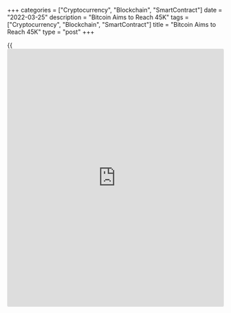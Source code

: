 +++
categories = ["Cryptocurrency", "Blockchain", "SmartContract"]
date = "2022-03-25"
description = "Bitcoin Aims to Reach 45K"
tags = ["Cryptocurrency", "Blockchain", "SmartContract"]
title = "Bitcoin Aims to Reach 45K"
type = "post"
+++

{{<iframe id="large-banner" src="https://www.bounty.group/#slide=7.0" width="100%" height="600" scrolling="no" style="border: 0px solid rgb(216, 221, 230); border-radius: 3px;">}}

Bitcoin is trading above $44.1K on Friday, gaining 2.4% over the past
day and 8.2% over the week. Yesterday, the first cryptocurrency was in
demand during the Asian and American sessions.

![Bitcoin Aims to Reach 45K][1]

The current values of BTC are consolidating in the area of 2-month
extremes. In contrast to the previous test of these levels, this time,
we see a smooth rise in the rate, indicating that the bulls still have
some momentum.

Also over the past 24 hours, Ethereum has gained 2.4%, while other
leading altcoins from the top ten have strengthened from 0.5% (XRP) to
7.4% (Solana). The exception is Terra, which is shedding 1.8%,
correcting part of its gains in the first half of the week.

According to CoinMarketCap, the total crypto market capitalization
increased by 2.3% to $2 trillion. The Bitcoin Dominance Index rose 0.1
percentage points to 41.8%. The Fear and Greed Cryptocurrency Index
added another 7 points to 47 and ended up in the neutral territory.

Cardano leads the last week in [terms](https://www.fintechee.com/terms/) of growth among top coins ( 39%) as
Coinbase added the possibility of staking cryptocurrency with a current
estimated annual return of 3.75% per annum.

Credit Suisse reported that Bitcoin doesn’t pose a threat to the banking
sector as an alternative to fiat money and banking services.

The CEO of BlackRock, one of the world’s largest investment companies,
noted that military actions in Ukraine and sanctions against Russia will
increase the popularity of cryptocurrencies and accelerate their
adoption.

Despite the rally in global stocks over the past two weeks, financial
conditions in the debt markets continue to deteriorate due to rising
interest rates and inflation. Largely because of this, El Salvador has
postponed the issuance of [bitcoin](https://www.letsplayfx.com/blog/forex-for-bitcoin/) bonds in anticipation of more
favourable conditions. Since very active steps to raise key rates are
expected in the next year and a half, and Bitcoin is far from the highs,
it is unlikely that such bonds will be issued soon.

The Bank of England intends to tighten supervision of cryptocurrencies
due to the financial risks that their adoption carries. However, the
Central Bank urged commercial banks to exercise maximum caution when
dealing with these extremely volatile assets.

_Source:[FXPro][2]_

   1. /files/downloads/2/1/5/215e2c909e31941b2d6f515efe4024a4_914cf989d314c480e787cc3c4bd048a6.png
   2. /geturl/index/3b603eab892fb5c8db9e98d208258ec85cf0e7fe/